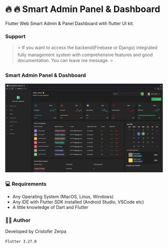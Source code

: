 # 🔥 🔥 Smart Admin Panel & Dashboard 

Flutter Web Smart Admin & Panel Dashboard with flutter UI kit.


### Support 

> ⭐️ If you want to access the backend(Firebase or Django) integrated fully management system with comprehensive features and good documentation. You can leave me message. ⭐️

### Smart Admin Panel & Dashboard


![alt text](/screenshots/deniz-codes-sc.png)


### 💻 Requirements

- Any Operating System (MacOS, Linux, Windows)
- Any IDE with Flutter SDK installed (Android Studio, VSCode etc)
- A little knowledge of Dart and Flutter


### 👨‍💻 Author

Developed by Cristofer Zerpa

``
Flutter 3.27.0
``